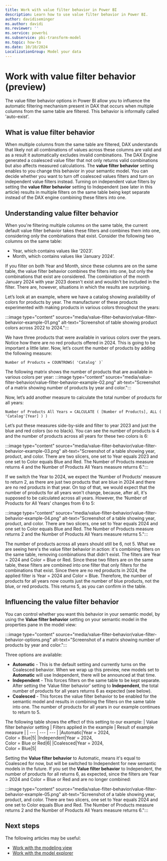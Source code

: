 ```yaml
---
title: Work with value filter behavior in Power BI
description: Learn how to use value filter behavior in Power BI.
author: davidiseminger
ms.author: davidi
ms.reviewer: ''
ms.service: powerbi
ms.subservice: pbi-transform-model
ms.topic: how-to
ms.date: 10/10/2024
LocalizationGroup: Model your data
---
```

# Work with value filter behavior (preview)

The value filter behavior options in Power BI allow you to influence the automatic filtering mechanism present in DAX that occurs when multiple columns from the same table are filtered. This behavior is informally called 'auto-exist'.

## What is value filter behavior
When multiple columns from the same table are filtered, DAX understands that likely not all combinations of values across these columns are valid and as a result it automatically excludes invalid combinations. The DAX Engine generated a coalesced value filter that not only returns valid combinations but also affects measured calculations. The **value filter behavior** setting enables to you change this behavior in your semantic model. You can decide whether you want to turn off coalesced values filters and turn on independent value filters instead. Turning on independent value filters by setting the **value filter behavior** setting to Independent (see later in this article) results in multiple filters on the same table being kept separate instead of the DAX engine combining these filters into one.

## Understanding value filter behavior
When you're filtering multiple columns on the same table, the current default value filter behavior takes these filters and combines them into one, considering only the combinations that exist. Consider the following two columns on the same table:

-	Year, which contains values like ‘2023’.
-	Month, which contains values like ‘January 2024’.

If you filter on both Year and Month, since these columns are on the same table, the value filter behavior combines the filters into one, but only the combinations that exist are considered. The combination of the month January 2024 with year 2023 doesn't exist and wouldn't be included in the filter. There are, however, situations in which the results are surprising.

Let’s look at an example, where we have a catalog showing availability of colors for products by year. The manufacturer of these products experimented with making products in various colors throughout the years:

:::image type="content" source="media/value-filter-behavior/value-filter-behavior-example-01.png" alt-text="Screenshot of table showing product colors across 2022 to 2024.":::

We have three products that were available in various colors over the years. Notice how there are no red products offered in 2024. This is going to be important a little later.
Now, let’s count the number of products by adding the following measure:

```dax
Number of Products = COUNTROWS( 'Catalog' )`
```

The following matrix shows the number of products that are available in various colors per year:
:::image type="content" source="media/value-filter-behavior/value-filter-behavior-example-02.png" alt-text="Screenshot of a matrix showing number of products by year and color.":::
  
Now, let’s add another measure to calculate the total number of products for all years:
```dax
Number of Products All Years = CALCULATE ( [Number of Products], ALL ( 'Catalog'[Year] ) )
```

Let’s put these measures side-by-side and filter to year 2023 and just the blue and red colors (so no black). You can see the number of products is 4 and the number of products across all years for these two colors is 6:

:::image type="content" source="media/value-filter-behavior/value-filter-behavior-example-03.png" alt-text="Screenshot of a table showing year, product, and color. There are two slicers, one set to Year equals 2023 and one set to Color equals Blue and Red. The Number of Products measure returns 4 and the Number of Products All Years measure returns 6.":::

If we switch the Year to 2024, we expect the ‘Number of Products’ measure to return 2, as there are just two products that are blue in 2024 and there are no red products in that year. 
On top of that, we would expect that the number of products for all years won't change, because, after all, it's supposed to be calculated across all years. However, the ‘Number of Products for All Years’ changes from 6 to 5:

:::image type="content" source="media/value-filter-behavior/value-filter-behavior-example-04.png" alt-text="Screenshot of a table showing year, product, and color. There are two slicers, one set to Year equals 2024 and one set to Color equals Blue and Red. The Number of Products measure returns 2 and the Number of Products All Years measure returns 5.":::

The number of products across all years should still be 6, not 5. What we are seeing here's the value filter behavior in action: it's combining filters on the same table, removing combinations that didn't exist. The filters are Year = 2024 and Color = Blue or Red. Since these two filters are on the same table, these filters are combined into one filter that only filters for the combinations that exist. Since there are no red products in 2024, the applied filter is Year = 2024 and Color = Blue.
Therefore, the number of products for all years now counts just the number of blue products, not the blue, or red products. This returns 5, as you can confirm in the table.

## Influencing the value filter behavior 
You can control whether you want this behavior in your semantic model, by using the **Value filter behavior** setting on your semantic model in the properties pane in the model view:

:::image type="content" source="media/value-filter-behavior/value-filter-behavior-options.png" alt-text="Screenshot of a matrix showing number of products by year and color.":::

Three options are available:
- **Automatic** - This is the default setting and currently turns on the Coalesced behavior. When we wrap up this preview, new models set to **Automatic** will use Independent, there will be announced at that time.
- **Independent** - This forces filters on the same table to be kept separate. After setting the ‘Value filter behavior’ setting to **Independent**, the total number of products for all years returns 6 as expected (see below).
- **Coalesced** - This forces the value filter behavior to be enabled for the semantic model and results in combining the filters on the same table into one. The number of products for all years in our example continues to return to 5.

The following table shows the effect of this setting to our example:
| Value filter behavior setting | Filters applied in the example | Result of example measure |
| --- | --- | --- |
|Automatic|Year = 2024,<br/>Color = Blue|5|
|Independent|Year = 2024,<br/>Color = Blue or Red|6|
|Coalesced|Year = 2024,<br/>Color = Blue|5|

Setting the **Value filter behavior** to Automatic, means it's equal to Coalesced for now, but will be switched to Independent for new semantic models in the future.
If you set the **Value filter behavior** to Independent, the number of products for all returns 6, as expected, since the filters are Year = 2024 and Color = Blue or Red and are no longer combined:

:::image type="content" source="media/value-filter-behavior/value-filter-behavior-example-05.png" alt-text="Screenshot of a table showing year, product, and color. There are two slicers, one set to Year equals 2024 and one set to Color equals Blue and Red. The Number of Products measure returns 2 and the Number of Products All Years measure returns 6.":::
 
## Next steps

The following articles may be useful: 

* [Work with the modeling view](desktop-modeling-view.md)
* [Work with the model explorer](model-explorer.md)
